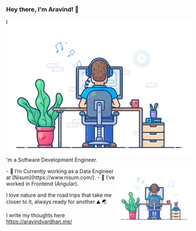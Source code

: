 ### Hey there, I'm Aravind! 👋



<img src="https://github.com/Iaml3gend/iaml3gend/blob/main/123.gif" alt="drawing" width="500" align="right"/>

<!-- ![](https://github.com/Iaml3gend/iaml3gend/blob/main/123.gif) -->

<!--

Here are some ideas to get you started:

- 🔭 I’m currently working on Data Analytics
- 🌱 I’m currently learning Data Engineering
- 👯 I’m looking to collaborate on ...
- 🤔 I’m looking for help with ...
- 💬 Ask me about ...
- 📫 How to reach me: ...
- ⚡ Fun fact: ...
-->

I'm a Software Development Engineer.         

<img src="https://github.com/Iaml3gend/iaml3gend/blob/main/123.gif" alt="drawing" width="200" align="right"/>
- 🔭 I’m Currently working as a Data Engineer at [Nisum](https://www.nisum.com/). 
- 🌱 I’ve worked in Frontend (Angular).

I love nature and the road trips that take me closer to it, always ready for another ⛰ 🌏

I write my thoughts here https://aravindvardhan.me/

